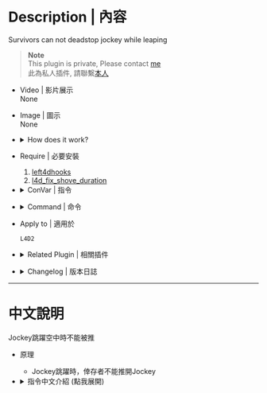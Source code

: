 # Description | 內容
Survivors can not deadstop jockey while leaping

> __Note__ <br/>
This plugin is private, Please contact [me](https://github.com/fbef0102/Game-Private_Plugin#私人插件列表-private-plugins-list)<br/>
此為私人插件, 請聯繫[本人](https://github.com/fbef0102/Game-Private_Plugin#私人插件列表-private-plugins-list)

* Video | 影片展示
<br/>None

* Image | 圖示
<br/>None

* <details><summary>How does it work?</summary>

	* Survivors can not shove jockey while jockey is leaping on air
</details>

* Require | 必要安裝
	1. [left4dhooks](https://forums.alliedmods.net/showthread.php?t=321696)
	2. [l4d_fix_shove_duration](https://github.com/Target5150/MoYu_Server_Stupid_Plugins/tree/master/The%20Last%20Stand/l4d_fix_shove_duration)

* <details><summary>ConVar | 指令</summary>

	* cfg/sourcemod/l4d2_no_jockey_deadstop.cfg
		```php
		// Survivor can not shove jockeys while leaping [0: can shove, 1: unable to shove]
		l4d2_no_jockey_deadstop_leaping "1"

		// Survivor can not shove jockeys while not leaping [0: can shove, 1: unable to shove]
		l4d2_no_jockey_deadstop_not_leaping "0"

		// Survivor can not shove jockeys while ridding survivor victim [0: can shove, 1: unable to shove]
		l4d2_no_jockey_deadstop_victim "0"
		```
</details>

* <details><summary>Command | 命令</summary>

	None
</details>

* Apply to | 適用於
	```
	L4D2
	```

* <details><summary>Related Plugin | 相關插件</summary>

	1. [l4d2_Sinister_Jockey](/Plugin_插件/Jockey_Jockey/l4d2_Sinister_Jockey): Allows for unique Jockey abilities to empower the small tyrant.
		> 增強Jockey，賦予多種超能力成為小小的暴君
</details>

* <details><summary>Changelog | 版本日誌</summary>

	* v1.1 (2024-2-21)
		* Optimize code and improve performance
		* To fix jockey unable to ride survivor when block shove, please install l4d_fix_shove_duration

	* v1.0 (2024-1-2)
		* Initial Release
</details>

- - - -
# 中文說明
Jockey跳躍空中時不能被推

* 原理
	* Jockey跳躍時，倖存者不能推開Jockey

* <details><summary>指令中文介紹 (點我展開)</summary>

	* cfg/sourcemod/l4d2_no_jockey_deadstop.cfg
		```php
		// Jockey跳躍空中時不能被推 [0: 可以推, 1: 不能推]
		l4d2_no_jockey_deadstop_leaping "1"

		// Jockey在地面時不能被推 [0: 可以推, 1: 不能推]
		l4d2_no_jockey_deadstop_not_leaping "0"

		// Jockey抓住騎走人類時不能被推 [0: 可以推, 1: 不能推]
		l4d2_no_jockey_deadstop_victim "0"
		```
</details>